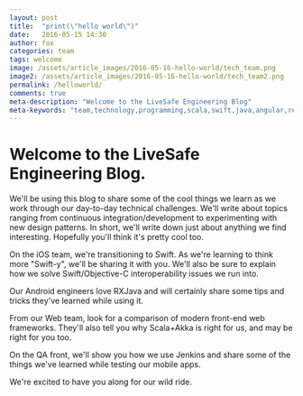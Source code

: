 ```yaml
---
layout: post
title:  "print(\"hello world\")"
date:   2016-05-15 14:30
author: fox
categories: team
tags: welcome
image: /assets/article_images/2016-05-16-hello-world/tech_team.png
image2: /assets/article_images/2016-05-16-hello-world/tech_team2.png
permalink: /helloworld/
comments: true
meta-description: "Welcome to the LiveSafe Engineering Blog"
meta-keywords: "team,technology,programming,scala,swift,java,angular,react,software testing,jenkins,akka"
---
```


# Welcome to the LiveSafe Engineering Blog.

We'll be using this blog to share some of the cool things we learn as we work through our day-to-day technical challenges. We'll write about topics ranging from continuous integration/development to experimenting with new design patterns. In short, we'll write down just about anything we find interesting. Hopefully you'll think it's pretty cool too.

On the iOS team, we're transitioning to Swift. As we're learning to think more "Swift-y", we'll be sharing it with you. We'll also be sure to explain how we solve Swift/Objective-C interoperability issues we run into.

Our Android engineers love RXJava and will certainly share some tips and tricks they've learned while using it.

From our Web team, look for a comparison of modern front-end web frameworks. They'll also tell you why Scala+Akka is right for us, and may be right for you too.

On the QA front, we'll show you how we use Jenkins and share some of the things we've learned while testing our mobile apps.

We're excited to have you along for our wild ride.
